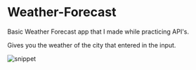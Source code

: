 # Weather-Forecast
Basic Weather Forecast app that I made while practicing API's.

Gives you the weather of the city that entered in the input.

![snippet](https://user-images.githubusercontent.com/57688043/150184871-21041178-45c6-4e7f-b902-ed7d0822aac8.JPG)
